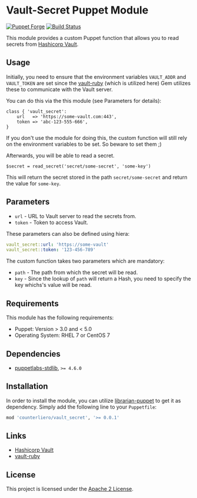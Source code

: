 # Vault-Secret Puppet Module

[![Puppet
Forge](http://img.shields.io/puppetforge/v/counterliero/vault_secret.svg)](https://forge.puppetlabs.com/counterliero/vault_secret)
[![Build Status](https://travis-ci.org/counterliero/puppet-vault-secret.svg?branch=master)](https://travis-ci.org/counterliero/puppet-vault-secret)

This module provides a custom Puppet function that allows you to read secrets from [Hashicorp Vault](https://vaultproject.io).

## Usage

Initially, you need to ensure that the environment variables `VAULT_ADDR` and `VAULT_TOKEN` are set since the [vault-ruby](https://github.com/hashicorp/vault-ruby) (which is utilized here) Gem utilizes these to communicate with the Vault server.

You can do this via the this module (see Parameters for details):

```puppet
class { 'vault_secret':
	url   => 'https://some-vault.com:443',
	token => 'abc-123-555-666',
}
```

If you don't use the module for doing this, the custom function will still rely on the environment variables to be set. So beware to set them ;)

Afterwards, you will be able to read a secret.

```puppet
$secret = read_secret('secret/some-secret', 'some-key')
```

This will return the secret stored in the path `secret/some-secret` and return the value for `some-key`.

## Parameters

 - `url` - URL to Vault server to read the secrets from.
 - `token` - Token to access Vault.

These parameters can also be defined using hiera:

```yaml
vault_secret::url: 'https://some-vault'
vault_secret::token: '123-456-789'
```

The custom function takes two parameters which are mandatory:

 - `path` - The path from which the secret will be read.
 - `key` - Since the lookup of `path` will return a Hash, you need to specify the key whichs's value will be read.


## Requirements

This module has the following requirements:

 - Puppet: Version > 3.0 and < 5.0
 - Operating System: RHEL 7 or CentOS 7

## Dependencies

 - [puppetlabs-stdlib](https://forge.puppetlabs.com/puppetlabs/stdlib), `>= 4.6.0`

## Installation

In order to install the module, you can utilize [librarian-puppet](https://github.com/rodjek/librarian-puppet) to get it as dependency. Simply add the following line to your `Puppetfile`:

```ruby
mod 'counterliero/vault_secret', '>= 0.0.1'
```

## Links

- [Hashicorp Vault](https://www.vaultproject.io)
- [vault-ruby](https://github.com/hashicorp/vault-ruby)

## License

This project is licensed under the [Apache 2 License](https://www.apache.org/licenses/LICENSE-2.0).
